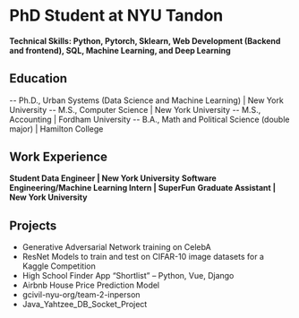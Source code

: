 # PhD Student at NYU Tandon 

#### Technical Skills: Python, Pytorch, Sklearn, Web Development (Backend and frontend), SQL, Machine Learning, and Deep Learning


## Education 
-- Ph.D., Urban Systems (Data Science and Machine Learning) | New York University
-- M.S., Computer Science | New York University
-- M.S., Accounting | Fordham University
-- B.A., Math and Political Science (double major) | Hamilton College

## Work Experience 
**Student Data Engineer | New York University**
**Software Engineering/Machine Learning Intern | SuperFun**
**Graduate Assistant | New York University**

## Projects
- Generative Adversarial Network training on CelebA
- ResNet Models to train and test on CIFAR-10 image datasets for a Kaggle Competition
- High School Finder App “Shortlist” – Python, Vue, Django
- Airbnb House Price Prediction Model
- gcivil-nyu-org/team-2-inperson
- Java_Yahtzee_DB_Socket_Project 
